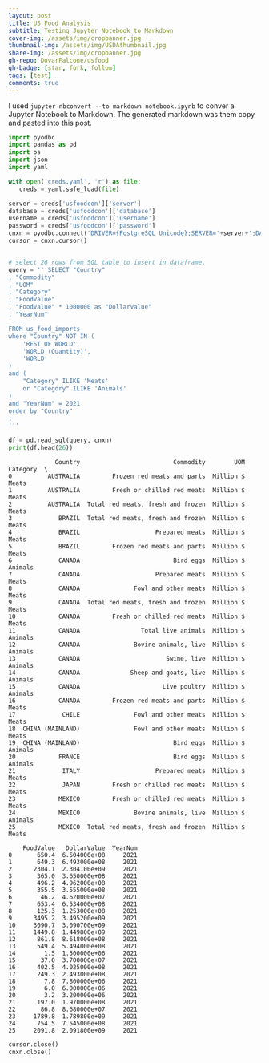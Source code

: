 ```yaml
---
layout: post
title: US Food Analysis
subtitle: Testing Jupyter Notebook to Markdown
cover-img: /assets/img/cropbanner.jpg
thumbnail-img: /assets/img/USDAthumbnail.jpg
share-img: /assets/img/cropbanner.jpg
gh-repo: DovarFalcone/usfood
gh-badge: [star, fork, follow]
tags: [test]
comments: true
---
```


I used `jupyter nbconvert --to markdown notebook.ipynb` to conver a Jupyter Notebook to Markdown.
The generated markdown was them copy and pasted into this post.

```python
import pyodbc
import pandas as pd
import os
import json
import yaml
```


```python
with open('creds.yaml', 'r') as file:
   creds = yaml.safe_load(file)
```


```python
server = creds['usfoodcon']['server'] 
database = creds['usfoodcon']['database'] 
username = creds['usfoodcon']['username'] 
password = creds['usfoodcon']['password']  
cnxn = pyodbc.connect('DRIVER={PostgreSQL Unicode};SERVER='+server+';DATABASE='+database+';UID='+username+';PWD='+ password)
cursor = cnxn.cursor()
```


```python

# select 26 rows from SQL table to insert in dataframe.
query = '''SELECT "Country"
, "Commodity"
, "UOM"
, "Category"
, "FoodValue"
, "FoodValue" * 1000000 as "DollarValue"
, "YearNum"

FROM us_food_imports
where "Country" NOT IN (
	'REST OF WORLD',
	'WORLD (Quantity)',
	'WORLD'	
)
and (
	"Category" ILIKE 'Meats'
	or "Category" ILIKE 'Animals'
)
and "YearNum" = 2021
order by "Country"
;
'''
```


```python
df = pd.read_sql(query, cnxn)
print(df.head(26))
```

                 Country                          Commodity        UOM Category  \
    0          AUSTRALIA         Frozen red meats and parts  Million $    Meats   
    1          AUSTRALIA         Fresh or chilled red meats  Million $    Meats   
    2          AUSTRALIA  Total red meats, fresh and frozen  Million $    Meats   
    3             BRAZIL  Total red meats, fresh and frozen  Million $    Meats   
    4             BRAZIL                     Prepared meats  Million $    Meats   
    5             BRAZIL         Frozen red meats and parts  Million $    Meats   
    6             CANADA                          Bird eggs  Million $  Animals   
    7             CANADA                     Prepared meats  Million $    Meats   
    8             CANADA               Fowl and other meats  Million $    Meats   
    9             CANADA  Total red meats, fresh and frozen  Million $    Meats   
    10            CANADA         Fresh or chilled red meats  Million $    Meats   
    11            CANADA                 Total live animals  Million $  Animals   
    12            CANADA               Bovine animals, live  Million $  Animals   
    13            CANADA                        Swine, live  Million $  Animals   
    14            CANADA              Sheep and goats, live  Million $  Animals   
    15            CANADA                       Live poultry  Million $  Animals   
    16            CANADA         Frozen red meats and parts  Million $    Meats   
    17             CHILE               Fowl and other meats  Million $    Meats   
    18  CHINA (MAINLAND)               Fowl and other meats  Million $    Meats   
    19  CHINA (MAINLAND)                          Bird eggs  Million $  Animals   
    20            FRANCE                          Bird eggs  Million $  Animals   
    21             ITALY                     Prepared meats  Million $    Meats   
    22             JAPAN         Fresh or chilled red meats  Million $    Meats   
    23            MEXICO         Fresh or chilled red meats  Million $    Meats   
    24            MEXICO               Bovine animals, live  Million $  Animals   
    25            MEXICO  Total red meats, fresh and frozen  Million $    Meats   
    
        FoodValue   DollarValue  YearNum  
    0       650.4  6.504000e+08     2021  
    1       649.3  6.493000e+08     2021  
    2      2304.1  2.304100e+09     2021  
    3       365.0  3.650000e+08     2021  
    4       496.2  4.962000e+08     2021  
    5       355.5  3.555000e+08     2021  
    6        46.2  4.620000e+07     2021  
    7       653.4  6.534000e+08     2021  
    8       125.3  1.253000e+08     2021  
    9      3495.2  3.495200e+09     2021  
    10     3090.7  3.090700e+09     2021  
    11     1449.8  1.449800e+09     2021  
    12      861.8  8.618000e+08     2021  
    13      549.4  5.494000e+08     2021  
    14        1.5  1.500000e+06     2021  
    15       37.0  3.700000e+07     2021  
    16      402.5  4.025000e+08     2021  
    17      249.3  2.493000e+08     2021  
    18        7.8  7.800000e+06     2021  
    19        6.0  6.000000e+06     2021  
    20        3.2  3.200000e+06     2021  
    21      197.0  1.970000e+08     2021  
    22       86.8  8.680000e+07     2021  
    23     1789.8  1.789800e+09     2021  
    24      754.5  7.545000e+08     2021  
    25     2091.8  2.091800e+09     2021  

```python
cursor.close()
cnxn.close()  
```
